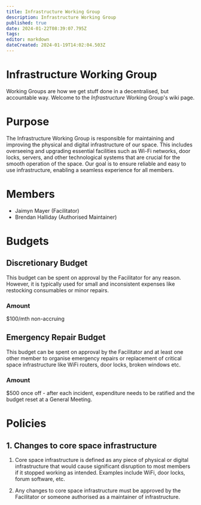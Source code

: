```yaml
---
title: Infrastructure Working Group
description: Infrastructure Working Group
published: true
date: 2024-01-22T08:39:07.795Z
tags: 
editor: markdown
dateCreated: 2024-01-19T14:02:04.503Z
---
```


# Infrastructure Working Group
Working Groups are how we get stuff done in a decentralised, but accountable way. Welcome to the *Infrastructure* Working Group's wiki page.

# Purpose
The Infrastructure Working Group is responsible for maintaining and improving the physical and digital infrastructure of our space. This includes overseeing and upgrading essential facilities such as Wi-Fi networks, door locks, servers, and other technological systems that are crucial for the smooth operation of the space. Our goal is to ensure reliable and easy to use infrastructure, enabling a seamless experience for all members.

# Members
* Jaimyn Mayer (Facilitator)
* Brendan Halliday (Authorised Maintainer)

# Budgets
## Discretionary Budget
This budget can be spent on approval by the Facilitator for any reason. However, it is typically used for small and inconsistent expenses like restocking consumables or minor repairs.

### Amount
$100/mth non-accruing

## Emergency Repair Budget
This budget can be spent on approval by the Facilitator and at least one other member to organise emergency repairs or replacement of critical space infrastructure like WiFi routers, door locks, broken windows etc.

### Amount
$500 once off - after each incident, expenditure needs to be ratified and the budget reset at a General Meeting.

# Policies
## 1. Changes to core space infrastructure
1. Core space infrastructure is defined as any piece of physical or digital infrastructure that would cause significant disruption to most members if it stopped working as intended. Examples include WiFi, door locks, forum software, etc.

2. Any changes to core space infrastructure must be approved by the Facilitator or someone authorised as a maintainer of infrastructure.